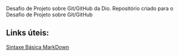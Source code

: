Desafio de Projeto sobre Git/GitHub da Dio.
Repositório criado para o Desafio de Projeto sobre Git/GitHub

## Links úteis:

[Sintaxe Básica MarkDown](https://www.markdownguide.org)
